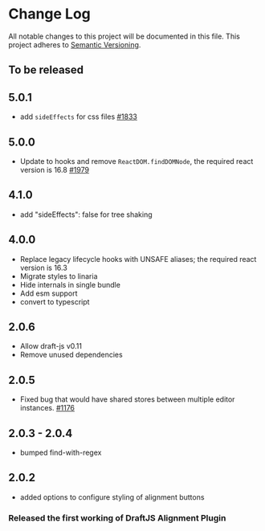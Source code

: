 # Change Log

All notable changes to this project will be documented in this file.
This project adheres to [Semantic Versioning](http://semver.org/).

## To be released

## 5.0.1

- add `sideEffects` for css files [#1833](https://github.com/draft-js-plugins/draft-js-plugins/issues/1833)

## 5.0.0

- Update to hooks and remove `ReactDOM.findDOMNode`, the required react version is 16.8 [#1979](https://github.com/draft-js-plugins/draft-js-plugins/issues/1979)

## 4.1.0

- add "sideEffects": false for tree shaking

## 4.0.0

- Replace legacy lifecycle hooks with UNSAFE aliases; the required react version is 16.3
- Migrate styles to linaria
- Hide internals in single bundle
- Add esm support
- convert to typescript

## 2.0.6

- Allow draft-js v0.11
- Remove unused dependencies

## 2.0.5

- Fixed bug that would have shared stores between multiple editor instances. [#1176](https://github.com/draft-js-plugins/draft-js-plugins/issues/1176)

## 2.0.3 - 2.0.4

- bumped find-with-regex

## 2.0.2

- added options to configure styling of alignment buttons

### Released the first working of DraftJS Alignment Plugin
